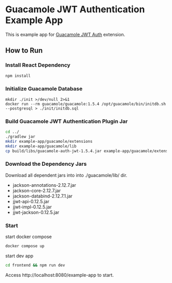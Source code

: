 # Guacamole JWT Authentication Example App

This is example app for [Guacamole JWT Auth](https://github.com/aiden0z/guacamole-auth-jwt) extension.

## How to Run

### Install React Dependency

```bash
npm install
```

### Initialize Guacamole Database

```shell
mkdir ./init >/dev/null 2>&1
docker run --rm guacamole/guacamole:1.5.4 /opt/guacamole/bin/initdb.sh --postgresql > ./init/initdb.sql
```

### Build Guacamole JWT Authentication Plugin Jar

```bash
cd ../
./gradlew jar
mkdir example-app/guacamole/extensions
mkdir example-app/guacamole/lib
cp build/libs/guacamole-auth-jwt-1.5.4.jar example-app/guacamole/extensions/
```

### Download the Dependency Jars

Download all dependent jars into into ./guacamole/lib/ dir.

* jackson-annotations-2.12.7.jar
* jackson-core-2.12.7.jar
* jackson-databind-2.12.7.1.jar
* jjwt-api-0.12.5.jar
* jjwt-impl-0.12.5.jar
* jjwt-jackson-0.12.5.jar

### Start

start docker compose

```bash
docker compose up

```
start dev app

```bash
cd frontend && npm run dev
```

 Access http://localhost:8080/example-app to start.
